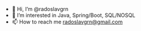- 👋 Hi, I’m @radoslavgrn
- 👀 I’m interested in Java, Spring/Boot, SQL/NOSQL
- 📫 How to reach me radoslavgrn@gmail.com

<!---
radoslavgrn/radoslavgrn is a ✨ special ✨ repository because its `README.md` (this file) appears on your GitHub profile.
You can click the Preview link to take a look at your changes.
--->
